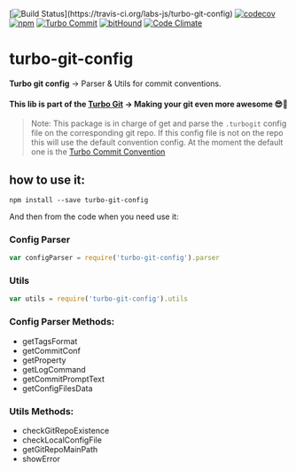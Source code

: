 [![Build Status](https://travis-ci.org/labs-js/turbo-git-config.svg?)](https://travis-ci.org/labs-js/turbo-git-config)
[![codecov](https://codecov.io/gh/labs-js/turbo-git-config/branch/master/graph/badge.svg)](https://codecov.io/gh/labs-js/turbo-git-config)
[![npm](https://img.shields.io/npm/v/turbo-git-config.svg?style=flat)](https://www.npmjs.com/package/turbo-git-config)
[![Turbo Commit](https://img.shields.io/badge/Turbo_Commit-on-3DD1F2.svg)](https://github.com/labs-js/turbo-git/blob/master/CONVENTION.md)
[![bitHound](https://www.bithound.io/github/labs-js/turbo-git-config/badges/score.svg)](https://www.bithound.io/github/labs-js/turbo-git-config)
[![Code Climate](https://codeclimate.com/github/labs-js/turbo-git-config/badges/gpa.svg)](https://codeclimate.com/github/labs-js/turbo-git-config)

# turbo-git-config
**Turbo git config** -> Parser & Utils for commit conventions.

#### This lib is part of the [Turbo Git](https://github.com/labs-js/turbo-git) -> Making your git even more awesome 😎🙌

> Note: This package is in charge of get and parse the `.turbogit` config file on the corresponding git repo. If this config file is not on the repo this will use the default convention config. At the moment the default one is the [Turbo Commit Convention](https://github.com/labs-js/turbo-git/blob/master/CONVENTION.md)


## how to use it:

```
npm install --save turbo-git-config
```

And then from the code when you need use it: 

### Config Parser
```javascript
var configParser = require('turbo-git-config').parser
```

### Utils
```javascript
var utils = require('turbo-git-config').utils
```


### Config Parser Methods:

- getTagsFormat
- getCommitConf
- getProperty
- getLogCommand
- getCommitPromptText
- getConfigFilesData


### Utils Methods:

- checkGitRepoExistence
- checkLocalConfigFile
- getGitRepoMainPath
- showError


